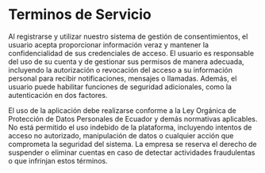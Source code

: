 # Terminos de Servicio
  
Al registrarse y utilizar nuestro sistema de gestión de consentimientos, el usuario acepta proporcionar información veraz y mantener la confidencialidad de sus credenciales de acceso. El usuario es responsable del uso de su cuenta y de gestionar sus permisos de manera adecuada, incluyendo la autorización o revocación del acceso a su información personal para recibir notificaciones, mensajes o llamadas. Además, el usuario puede habilitar funciones de seguridad adicionales, como la autenticación en dos factores. 

El uso de la aplicación debe realizarse conforme a la Ley Orgánica de Protección de Datos Personales de Ecuador y demás normativas aplicables. No está permitido el uso indebido de la plataforma, incluyendo intentos de acceso no autorizado, manipulación de datos o cualquier acción que comprometa la seguridad del sistema. La empresa se reserva el derecho de suspender o eliminar cuentas en caso de detectar actividades fraudulentas o que infrinjan estos términos.

